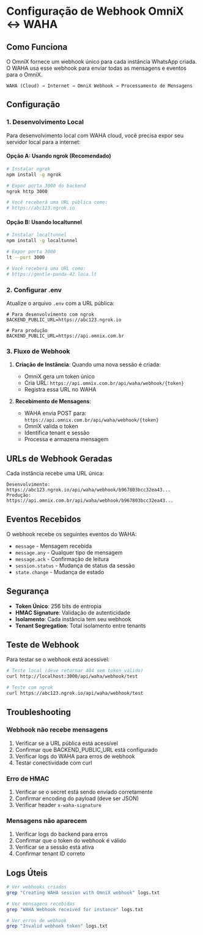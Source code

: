 # Configuração de Webhook OmniX ↔ WAHA

## Como Funciona

O OmniX fornece um webhook único para cada instância WhatsApp criada. O WAHA usa esse webhook para enviar todas as mensagens e eventos para o OmniX.

```
WAHA (Cloud) → Internet → OmniX Webhook → Processamento de Mensagens
```

## Configuração

### 1. Desenvolvimento Local

Para desenvolvimento local com WAHA cloud, você precisa expor seu servidor local para a internet:

#### Opção A: Usando ngrok (Recomendado)
```bash
# Instalar ngrok
npm install -g ngrok

# Expor porta 3000 do backend
ngrok http 3000

# Você receberá uma URL pública como:
# https://abc123.ngrok.io
```

#### Opção B: Usando localtunnel
```bash
# Instalar localtunnel
npm install -g localtunnel

# Expor porta 3000
lt --port 3000

# Você receberá uma URL como:
# https://gentle-panda-42.loca.lt
```

### 2. Configurar .env

Atualize o arquivo `.env` com a URL pública:

```env
# Para desenvolvimento com ngrok
BACKEND_PUBLIC_URL=https://abc123.ngrok.io

# Para produção
BACKEND_PUBLIC_URL=https://api.omnix.com.br
```

### 3. Fluxo de Webhook

1. **Criação de Instância**: Quando uma nova sessão é criada:
   - OmniX gera um token único
   - Cria URL: `https://api.omnix.com.br/api/waha/webhook/{token}`
   - Registra essa URL no WAHA

2. **Recebimento de Mensagens**:
   - WAHA envia POST para: `https://api.omnix.com.br/api/waha/webhook/{token}`
   - OmniX valida o token
   - Identifica tenant e sessão
   - Processa e armazena mensagem

## URLs de Webhook Geradas

Cada instância recebe uma URL única:

```
Desenvolvimento: https://abc123.ngrok.io/api/waha/webhook/b967803bcc32ea43...
Produção: https://api.omnix.com.br/api/waha/webhook/b967803bcc32ea43...
```

## Eventos Recebidos

O webhook recebe os seguintes eventos do WAHA:

- `message` - Mensagem recebida
- `message.any` - Qualquer tipo de mensagem
- `message.ack` - Confirmação de leitura
- `session.status` - Mudança de status da sessão
- `state.change` - Mudança de estado

## Segurança

- **Token Único**: 256 bits de entropia
- **HMAC Signature**: Validação de autenticidade
- **Isolamento**: Cada instância tem seu webhook
- **Tenant Segregation**: Total isolamento entre tenants

## Teste de Webhook

Para testar se o webhook está acessível:

```bash
# Teste local (deve retornar 404 sem token válido)
curl http://localhost:3000/api/waha/webhook/test

# Teste com ngrok
curl https://abc123.ngrok.io/api/waha/webhook/test
```

## Troubleshooting

### Webhook não recebe mensagens

1. Verificar se a URL pública está acessível
2. Confirmar que BACKEND_PUBLIC_URL está configurado
3. Verificar logs do WAHA para erros de webhook
4. Testar conectividade com curl

### Erro de HMAC

1. Verificar se o secret está sendo enviado corretamente
2. Confirmar encoding do payload (deve ser JSON)
3. Verificar header `x-waha-signature`

### Mensagens não aparecem

1. Verificar logs do backend para erros
2. Confirmar que o token do webhook é válido
3. Verificar se a sessão está ativa
4. Confirmar tenant ID correto

## Logs Úteis

```bash
# Ver webhooks criados
grep "Creating WAHA session with OmniX webhook" logs.txt

# Ver mensagens recebidas
grep "WAHA Webhook received for instance" logs.txt

# Ver erros de webhook
grep "Invalid webhook token" logs.txt
```